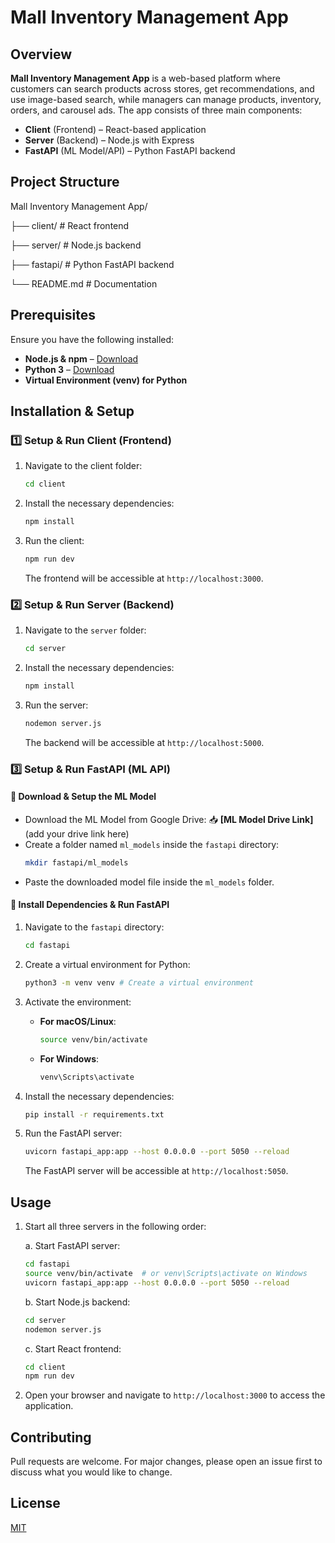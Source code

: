 # Mall Inventory Management App  

## Overview  
**Mall Inventory Management App** is a web-based platform where customers can search products across stores, get recommendations, and use image-based search, while managers can manage products, inventory, orders, and carousel ads. The app consists of three main components: 

- **Client** (Frontend) – React-based application  
- **Server** (Backend) – Node.js with Express  
- **FastAPI** (ML Model/API) – Python FastAPI backend  

## Project Structure
Mall Inventory Management App/

├── client/    # React frontend

├── server/    # Node.js backend 

├── fastapi/   # Python FastAPI backend

└── README.md  # Documentation

## Prerequisites
Ensure you have the following installed:
- **Node.js & npm** – [Download](https://nodejs.org/)
- **Python 3** – [Download](https://www.python.org/)
- **Virtual Environment (venv) for Python**

## Installation & Setup

### 1️⃣ Setup & Run Client (Frontend)
1. Navigate to the client folder:
   ```sh
   cd client
   ```

2. Install the necessary dependencies:
   ```sh
   npm install
   ```

3. Run the client:
   ```sh
   npm run dev
   ```
   The frontend will be accessible at `http://localhost:3000`.

### 2️⃣ Setup & Run Server (Backend)
1. Navigate to the `server` folder:
   ```sh
   cd server
   ```

2. Install the necessary dependencies:
   ```sh
   npm install
   ```

3. Run the server:
   ```sh
   nodemon server.js
   ```
   The backend will be accessible at `http://localhost:5000`.

### 3️⃣ Setup & Run FastAPI (ML API)

#### 🔹 Download & Setup the ML Model
* Download the ML Model from Google Drive: 📥 **[ML Model Drive Link]** (add your drive link here)
* Create a folder named `ml_models` inside the `fastapi` directory:
  ```sh
  mkdir fastapi/ml_models
  ```
* Paste the downloaded model file inside the `ml_models` folder.

#### 🔹 Install Dependencies & Run FastAPI
1. Navigate to the `fastapi` directory:
   ```sh
   cd fastapi
   ```

2. Create a virtual environment for Python:
   ```sh
   python3 -m venv venv # Create a virtual environment
   ```

3. Activate the environment:
   * **For macOS/Linux**:
     ```sh
     source venv/bin/activate
     ```
   * **For Windows**:
     ```sh
     venv\Scripts\activate
     ```

4. Install the necessary dependencies:
   ```sh
   pip install -r requirements.txt
   ```

5. Run the FastAPI server:
   ```sh
   uvicorn fastapi_app:app --host 0.0.0.0 --port 5050 --reload
   ```
   The FastAPI server will be accessible at `http://localhost:5050`.

## Usage
1. Start all three servers in the following order:

   a. Start FastAPI server:
   ```sh
   cd fastapi
   source venv/bin/activate  # or venv\Scripts\activate on Windows
   uvicorn fastapi_app:app --host 0.0.0.0 --port 5050 --reload
   ```

   b. Start Node.js backend:
   ```sh
   cd server
   nodemon server.js
   ```

   c. Start React frontend:
   ```sh
   cd client
   npm run dev
   ```

2. Open your browser and navigate to `http://localhost:3000` to access the application.

## Contributing
Pull requests are welcome. For major changes, please open an issue first to discuss what you would like to change.

## License
[MIT](https://choosealicense.com/licenses/mit/)
```
